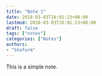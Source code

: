 ```yaml
---
title: "Note 1"
date: 2018-03-03T16:01:23+08:00
lastmod: 2018-03-03T16:01:23+08:00
draft: false
tags: ["notes"]
categories: ["Notes"]
authors:
- "Shaform"
---
```


This is a simple note.
